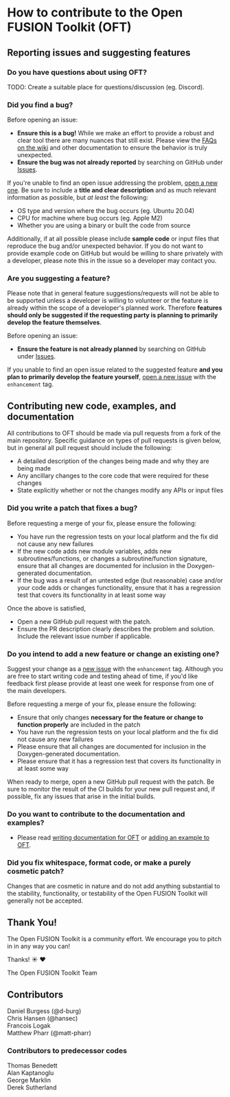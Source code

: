 # How to contribute to the Open FUSION Toolkit (OFT)

## Reporting issues and suggesting features

### Do you have questions about using OFT?
TODO: Create a suitable place for questions/discussion (eg. Discord).

### Did you find a bug?
Before opening an issue:
* **Ensure this is a bug!** While we make an effort to provide a robust and clear tool there are many nuances that still exist. Please view the [FAQs on the wiki](https://github.com/hansec/OpenFUSIONToolkit/wiki) and other documentation to ensure the behavior is truly unexpected.
* **Ensure the bug was not already reported** by searching on GitHub under [Issues](https://github.com/hansec/OpenFUSIONToolkit/issues).

If you're unable to find an open issue addressing the problem, [open a new one](https://github.com/hansec/OpenFUSIONToolkit/issues/new). Be sure to include a **title and clear description** and as much relevant information as possible, but *at least* the following:
 * OS type and version where the bug occurs (eg. Ubuntu 20.04)
 * CPU for machine where bug occurs (eg. Apple M2)
 * Whether you are using a binary or built the code from source

Additionally, if at all possible please include **sample code** or input files that reproduce the bug and/or unexpected behavior. If you do not want to provide example code on GitHub but would be willing to share privately with a developer, please note this in the issue so a developer may contact you.

### Are you suggesting a feature?
Please note that in general feature suggestions/requests will not be able to be supported unless a developer is willing to volunteer or the feature is already within the scope of a developer's planned work. Therefore **features should only be suggested if the requesting party is planning to primarily develop the feature themselves**.

Before opening an issue:
* **Ensure the feature is not already planned** by searching on GitHub under [Issues](https://github.com/hansec/OpenFUSIONToolkit/issues).

If you unable to find an open issue related to the suggested feature **and you plan to primarily develop the feature yourself**, [open a new issue](https://github.com/hansec/OpenFUSIONToolkit/issues/new) with the `enhancement` tag.

## Contributing new code, examples, and documentation

All contributions to OFT should be made via pull requests from a fork of the main repository. Specific guidance on types of pull requests is given below, but in general all pull request should include the following:
 * A detailed description of the changes being made and why they are being made
 * Any ancillary changes to the core code that were required for these changes
 * State explicitly whether or not the changes modify any APIs or input files

### Did you write a patch that fixes a bug?

Before requesting a merge of your fix, please ensure the following:
 * You have run the regression tests on your local platform and the fix did not cause any new failures
 * If the new code adds new module variables, adds new subroutines/functions, or changes a subroutine/function signature, ensure that all changes are documented for inclusion in the Doxygen-generated documentation.
 * If the bug was a result of an untested edge (but reasonable) case and/or your code adds or changes functionality, ensure that it has a regression test that covers its functionality in at least some way

Once the above is satisfied, 
* Open a new GitHub pull request with the patch.
* Ensure the PR description clearly describes the problem and solution. Include the relevant issue number if applicable.


### Do you intend to add a new feature or change an existing one?

Suggest your change as a [new issue](https://github.com/hansec/OpenFUSIONToolkit/issues) with the `enhancement` tag. Although you are free to start writing code and testing ahead of time, if you'd like feedback first please provide at least one week for response from one of the main developers.

Before requesting a merge of your fix, please ensure the following:
 * Ensure that only changes **necessary for the feature or change to function properly** are included in the patch
 * You have run the regression tests on your local platform and the fix did not cause any new failures
 * Please ensure that all changes are documented for inclusion in the Doxygen-generated documentation.
 * Please ensure that it has a regression test that covers its functionality in at least some way

When ready to merge, open a new GitHub pull request with the patch. Be sure to monitor the result of the CI builds for your new pull request and, if possible, fix any issues that arise in the initial builds.

### Do you want to contribute to the documentation and examples?

* Please read [writing documentation for OFT](https://github.com/hansec/OpenFUSIONToolkit/wiki/Writing-documentation-for-OFT) or [adding an example to OFT](https://github.com/hansec/OpenFUSIONToolkit/wiki/Adding-an-example-to-OFT).

### Did you fix whitespace, format code, or make a purely cosmetic patch?

Changes that are cosmetic in nature and do not add anything substantial to the stability, functionality, or testability of the Open FUSION Toolkit will generally not be accepted.

## Thank You!

The Open FUSION Toolkit is a community effort. We encourage you to pitch in in any way you can!

Thanks! :sunny: :heart:

The Open FUSION Toolkit Team

## Contributors
Daniel Burgess (@d-burg)\
Chris Hansen (@hansec)\
Francois Logak\
Matthew Pharr (@matt-pharr)

### Contributors to predecessor codes
Thomas Benedett\
Alan Kaptanoglu\
George Marklin\
Derek Sutherland